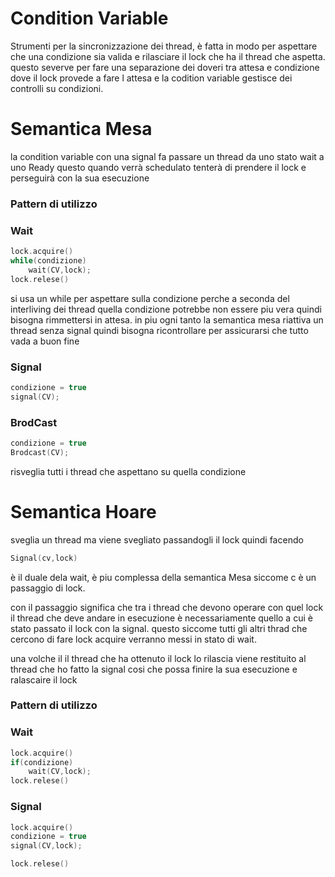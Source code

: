 # Condition Variable

Strumenti per la sincronizzazione dei thread, è fatta in modo per aspettare che una condizione sia valida e rilasciare il lock che ha il thread che aspetta. questo severve per fare una separazione dei doveri tra attesa e condizione dove il lock provede a fare l attesa e la codition variable gestisce dei controlli su condizioni.

# Semantica Mesa

la condition variable con una signal  fa passare un thread da uno stato wait a uno Ready questo quando verrà schedulato tenterà di prendere il lock e perseguirà con la sua esecuzione

### Pattern di utilizzo

### Wait

```c
lock.acquire()
while(condizione)
	wait(CV,lock);
lock.relese()
```

si usa un while per aspettare sulla condizione perche a seconda del interliving dei thread quella condizione potrebbe non essere piu vera quindi bisogna  rimmettersi in attesa. in piu ogni tanto la semantica mesa riattiva un thread senza signal quindi bisogna ricontrollare per assicurarsi che tutto vada a buon fine

### Signal

```c
condizione = true
signal(CV);
```

### BrodCast

```c
condizione = true
Brodcast(CV);
```

risveglia tutti i thread che aspettano su quella condizione

# Semantica Hoare

sveglia un thread ma viene svegliato passandogli il lock quindi facendo

```c
Signal(cv,lock)
```

 è il duale dela wait, è piu complessa della semantica Mesa siccome c è un passaggio di lock.

con il passaggio significa che tra i thread che devono operare con quel lock il thread che deve andare in esecuzione è necessariamente quello a cui è stato passato il lock con la signal. questo siccome tutti gli altri thrad che cercono di fare lock acquire verranno messi in stato di wait.

una volche il il thread che ha ottenuto il lock lo rilascia viene restituito al thread che ho fatto la signal cosi che possa finire la sua esecuzione e ralascaire il lock

### Pattern di utilizzo

### Wait

```c
lock.acquire()
if(condizione)
	wait(CV,lock);
lock.relese()
```

### Signal

```c
lock.acquire()
condizione = true
signal(CV,lock);

lock.relese()
```
